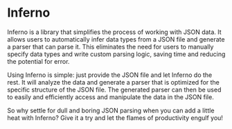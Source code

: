 # Inferno

Inferno is a library that simplifies the process of working with JSON data. It allows users to automatically infer data types from a JSON file and generate a parser that can parse it. This eliminates the need for users to manually specify data types and write custom parsing logic, saving time and reducing the potential for error.

Using Inferno is simple: just provide the JSON file and let Inferno do the rest. It will analyze the data and generate a parser that is optimized for the specific structure of the JSON file. The generated parser can then be used to easily and efficiently access and manipulate the data in the JSON file.

So why settle for dull and boring JSON parsing when you can add a little heat with Inferno? Give it a try and let the flames of productivity engulf you!